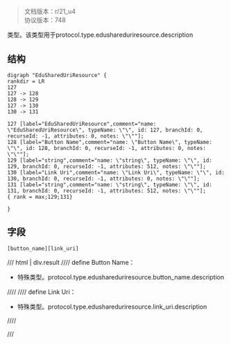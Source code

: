 # <!-- md:samp EduSharedUriResource -->

> 文档版本：r/21_u4<br/>协议版本：748

<!-- md:samp EduSharedUriResource -->类型。该类型用于protocol.type.edushareduriresource.description

## 结构

```viz
digraph "EduSharedUriResource" {
rankdir = LR
127
127 -> 128
128 -> 129
127 -> 130
130 -> 131

127 [label="EduSharedUriResource",comment="name: \"EduSharedUriResource\", typeName: \"\", id: 127, branchId: 0, recurseId: -1, attributes: 0, notes: \"\""];
128 [label="Button Name",comment="name: \"Button Name\", typeName: \"\", id: 128, branchId: 0, recurseId: -1, attributes: 0, notes: \"\""];
129 [label="string",comment="name: \"string\", typeName: \"\", id: 129, branchId: 0, recurseId: -1, attributes: 512, notes: \"\""];
130 [label="Link Uri",comment="name: \"Link Uri\", typeName: \"\", id: 130, branchId: 0, recurseId: -1, attributes: 0, notes: \"\""];
131 [label="string",comment="name: \"string\", typeName: \"\", id: 131, branchId: 0, recurseId: -1, attributes: 512, notes: \"\""];
{ rank = max;129;131}

}

```

## 字段

```title='EduSharedUriResource'
[button_name][link_uri]
```

/// html | div.result
//// define
Button Name：[<!-- md:samp string -->](../types/string.md)

- 特殊类型。protocol.type.edushareduriresource.button_name.description


////
//// define
Link Uri：[<!-- md:samp string -->](../types/string.md)

- 特殊类型。protocol.type.edushareduriresource.link_uri.description


////

///

